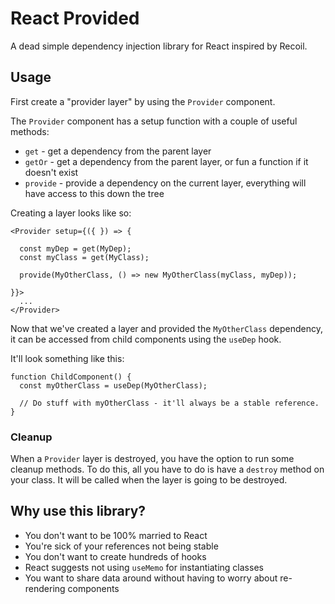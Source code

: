 # React Provided

A dead simple dependency injection library for React inspired by Recoil.

## Usage

First create a "provider layer" by using the `Provider` component.

The `Provider` component has a setup function with a couple of useful methods:

- `get` - get a dependency from the parent layer
- `getOr` - get a dependency from the parent layer, or fun a function if it doesn't exist
- `provide` - provide a dependency on the current layer, everything will have access to this down the tree

Creating a layer looks like so:

```
<Provider setup={({ }) => {

  const myDep = get(MyDep);
  const myClass = get(MyClass);

  provide(MyOtherClass, () => new MyOtherClass(myClass, myDep));

}}>
  ...
</Provider>
```

Now that we've created a layer and provided the `MyOtherClass` dependency, it can be accessed from child components using the `useDep` hook.

It'll look something like this:

```
function ChildComponent() {
  const myOtherClass = useDep(MyOtherClass);

  // Do stuff with myOtherClass - it'll always be a stable reference.
}
```

### Cleanup

When a `Provider` layer is destroyed, you have the option to run some cleanup methods.
To do this, all you have to do is have a `destroy` method on your class.
It will be called when the layer is going to be destroyed.

## Why use this library?

- You don't want to be 100% married to React
- You're sick of your references not being stable
- You don't want to create hundreds of hooks
- React suggests not using `useMemo` for instantiating classes
- You want to share data around without having to worry about re-rendering components
